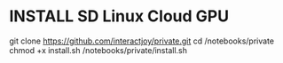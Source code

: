 # INSTALL SD Linux Cloud GPU
git clone https://github.com/interactjoy/private.git
cd /notebooks/private
chmod +x install.sh
/notebooks/private/install.sh
